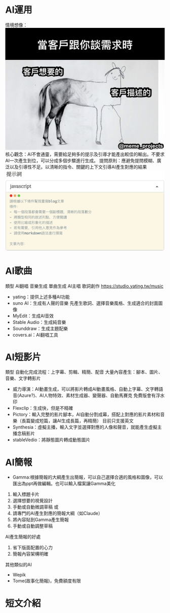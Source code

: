# AI運用
情境想像：
![alt text](./img/image.png)
核心觀念：AI不會通靈，需要給足夠多的提示及引導才能產出較佳的輸出。不要求AI一次產生到位，可以分成多個步驟進行生成。
提問原則：應避免提問模糊、廣泛以及引導性不足。以清晰的指令、關鍵的上下文引導AI產生對應的結果
![img](./img/1.png)

# AI歌曲
類型
AI翻唱
音樂生成
單曲生成
AI主唱
歌詞創作
https://studio.yating.tw/music
- yating：提供上述多種AI功能
- suno AI：生成有人聲的音樂
先產生歌詞、選擇音樂風格、生成適合的封面圖像
- MyEdit：生成AI音效
- Stable Audio：生成純音樂
- Sounddraw：生成主題配樂
- covers.ai：AI翻唱工具



# AI短影片
類型
自動化完成流程：上字幕、剪輯、精簡、配音
大量內容產生：腳本、圖片、音樂、文字轉影片



- 威力導演：AI動畫生成，可以將影片轉成AI動畫風格、自動上字幕、文字轉語音(Azure?)、AI人物特效、素材生成器、變聲器、自動馬賽克
免費版會有浮水印
- Flexclip：生成快，但是不精確
- Pictory：輸入完整的影片腳本，AI自動分割成幕，搭配上對應的影片素材和音樂（長篇變成短篇，讓AI生成長篇，再精簡）
目前只支援英文
- Synthesia：虛擬主播，輸入文字並選擇對應的人像和聲音，就能產生虛擬主播念稿影片
- stableVedio：將靜態圖片轉成動態圖片




# AI簡報
- Gamma:根據簡報的大綱產生出簡報，可以自己選擇合適的風格和圖像，可以匯出為ppt再做編輯。也可以輸入檔案讓Gamma美化

1. 輸入標題卡片
2. 選擇想要的視覺設計
3. 手動或自動微調草稿
或
1. 請專門的AI產生對應的簡報大綱（如Claude）
2. 將內容貼到Gamma產生簡報
3. 手動或自動調整草稿

AI產生簡報的好處
1. 省下版面配置的心力
2. 簡報內容架構明確

其他類似的AI
- Wepik
- Tome(故事化簡報)，免費額度有限



# 短文介紹
